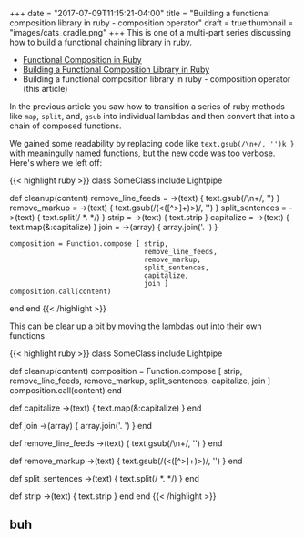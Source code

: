 +++
date = "2017-07-09T11:15:21-04:00"
title = "Building a functional composition library in ruby - composition operator"
draft = true
thumbnail = "images/cats_cradle.png"
+++
This is one of a multi-part series discussing how to build a functional chaining library in ruby.

* <a href="/blog/functional-composition-in-ruby">Functional Composition in Ruby</a>
* <a href="/blog/building-a-functional-composition-library-in-ruby/">Building a Functional Composition Library in Ruby</a>
* Building a functional composition library in ruby - composition operator (this article)

In the previous article you saw how to transition a series of ruby methods like `map`, `split`, and, `gsub` into individual lambdas and then convert that into a chain of composed functions.

We gained some readability by replacing code like `text.gsub(/\n+/, '')k }` with meaningully named functions, but the new code was too verbose. Here's where we left off:

{{< highlight ruby >}}
class SomeClass
  include Lightpipe

  def cleanup(content)
    remove_line_feeds = ->(text)  { text.gsub(/\n+/, '') }
    remove_markup     = ->(text)  { text.gsub(/(<([^>]+)>)/, '') }
    split_sentences   = ->(text)  { text.split(/ *\. */) }
    strip             = ->(text)  { text.strip }
    capitalize        = ->(text)  { text.map(&:capitalize) }
    join              = ->(array) { array.join('. ') }

    composition = Function.compose [ strip,
                                     remove_line_feeds,
                                     remove_markup,
                                     split_sentences,
                                     capitalize,
                                     join ]
    composition.call(content)
  end
end
{{< /highlight >}}

This can be clear up a bit by moving the lambdas out into their own functions

{{< highlight ruby >}}
class SomeClass
  include Lightpipe

  def cleanup(content)
    composition = Function.compose [ strip,
                                     remove_line_feeds,
                                     remove_markup,
                                     split_sentences,
                                     capitalize,
                                     join ]
    composition.call(content)
  end

  def capitalize
    ->(text)  { text.map(&:capitalize) }
  end

  def join
    ->(array) { array.join('. ') }
  end

  def remove_line_feeds
    ->(text)  { text.gsub(/\n+/, '') }
  end

  def remove_markup
    ->(text)  { text.gsub(/(<([^>]+)>)/, '') }
  end

  def split_sentences
    ->(text)  { text.split(/ *\. */) }
  end

  def strip
    ->(text)  { text.strip }
  end
end
{{< /highlight >}}



buh
-------------------
